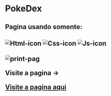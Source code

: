 # PokeDex
<h2> Pagina usando somente: <h2>
  
<img src="https://img.shields.io/badge/HTML5-E34F26?style=for-the-badge&logo=html5&logoColor=white" alt="Html-icon"/>
<img src="https://img.shields.io/badge/CSS3-1572B6?style=for-the-badge&logo=css3&logoColor=white" alt="Css-icon"/> 
<img src="https://img.shields.io/badge/JavaScript-F7DF1E?style=for-the-badge&logo=javascript&logoColor=black" alt="Js-icon"/>
<br>
<br>
  
<img src="" alt="print-pag"/>

<p>Visite a pagina -></p><a href="https://danialves27.github.io/pokeDex/"> Visite a pagina aqui</a>
